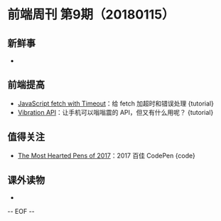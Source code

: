 # 前端周刊 第9期（20180115）

## 新鲜事
- 

## 前端提高
- [JavaScript fetch with Timeout](https://davidwalsh.name/fetch-timeout)：给 fetch 加超时和错误处理 {tutorial}
- [Vibration API](https://davidwalsh.name/vibration-api)：让手机可以嗡嗡震的 API，但又有什么用呢？ {tutorial}

## 值得关注
- [The Most Hearted Pens of 2017](https://codepen.io/2017/popular/pens/)：2017 百佳 CodePen {code}

## 课外读物
- 

[//]: # (
    news
    video
    tutorial
    code
    demo
    opinion
    tips
    tools
    book
    doc
    github
    w3c
    mdn
    logo
  )

-- EOF --
